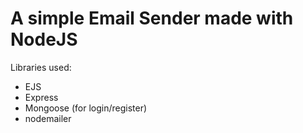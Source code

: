 # A simple Email Sender made with NodeJS
Libraries used:
 - EJS
 - Express
 - Mongoose (for login/register)
 - nodemailer
